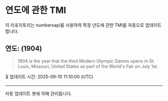 
# 연도에 관한 TMI

이 리포지토리는 numbersapi를 사용하여 특정 년도에 관한 TMI를 자동으로 업데이트합니다.

## 연도: (1904)
> 1904 is the year that the third Modern Olympic Games opens in St. Louis, Missouri, United States as part of the World's Fair on July 1st.

⏳ 업데이트 시간: 2025-09-10 11:10:00 (UTC)

---
자동 업데이트 봇에 의해 관리됩니다.
